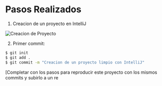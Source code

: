 # Pasos Realizados

1. Creacion de un proyecto en IntelliJ

![Creacion de Proyecto](../Captura%de%pantalla%2022-11-14%205119.png)

2. Primer commit:

```bash
$ git init
$ git add .
$ git commit -m "Creacion de un proyecto limpio con IntelliJ"
```

[Completar con los pasos para reproducir este proyecto con los mismos commits y subirlo a un re


